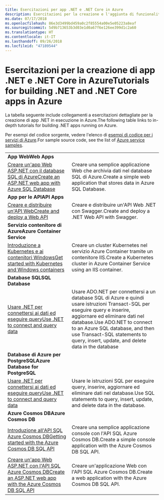 ```yaml
---
title: Esercitazioni per app .NET e .NET Core in Azure
description: Esercitazioni per la creazione e l'aggiunta di funzionalità alle app Web e per dispositivi mobili usando i servizi di Azure e .NET, .NET Core, ASP.NET e ASP.NET Core.
ms.date: 07/17/2018
ms.openlocfilehash: 86e3d3499bd459a0c2f85554a00e5e05223a8eaf
ms.sourcegitcommit: 5d9b713653b3d03e1d0a67f6e126ee399d1c2a60
ms.translationtype: HT
ms.contentlocale: it-IT
ms.lasthandoff: 09/26/2018
ms.locfileid: "47189544"
---
```

# <a name="tutorials-for-building-net-and-net-core-apps-in-azure"></a><span data-ttu-id="0bceb-103">Esercitazioni per la creazione di app .NET e .NET Core in Azure</span><span class="sxs-lookup"><span data-stu-id="0bceb-103">Tutorials for building .NET and .NET Core apps in Azure</span></span>

<span data-ttu-id="0bceb-104">La tabella seguente include collegamenti a esercitazioni dettagliate per la creazione di app .NET in esecuzione in Azure.</span><span class="sxs-lookup"><span data-stu-id="0bceb-104">The following table links to in-depth tutorials for building .NET apps running on Azure.</span></span>

<span data-ttu-id="0bceb-105">Per esempi del codice sorgente, vedere l'elenco di [esempi di codice per i servizi di Azure](https://azure.microsoft.com/resources/samples/?platform=dotnet).</span><span class="sxs-lookup"><span data-stu-id="0bceb-105">For sample source code, see the list of [Azure service samples](https://azure.microsoft.com/resources/samples/?platform=dotnet).</span></span>

| | |
|---|---|
| <span data-ttu-id="0bceb-106">**App Web**</span><span class="sxs-lookup"><span data-stu-id="0bceb-106">**Web Apps**</span></span>||
| <span data-ttu-id="0bceb-107">[Creare un'app Web ASP.NET con il database SQL di Azure][1]</span><span class="sxs-lookup"><span data-stu-id="0bceb-107">[Create an ASP.NET web app with Azure SQL Database][1]</span></span> | <span data-ttu-id="0bceb-108">Creare una semplice applicazione Web che archivia dati nel database SQL di Azure.</span><span class="sxs-lookup"><span data-stu-id="0bceb-108">Create a simple web application that stores data in Azure SQL Database.</span></span> |
| <span data-ttu-id="0bceb-109">**App per le API**</span><span class="sxs-lookup"><span data-stu-id="0bceb-109">**API Apps**</span></span>||
| <span data-ttu-id="0bceb-110">[Creare e distribuire un'API Web][3]</span><span class="sxs-lookup"><span data-stu-id="0bceb-110">[Create and deploy a Web API][3]</span></span> | <span data-ttu-id="0bceb-111">Creare e distribuire un'API Web .NET con Swagger.</span><span class="sxs-lookup"><span data-stu-id="0bceb-111">Create and deploy a .NET Web API with Swagger.</span></span> | 
| <span data-ttu-id="0bceb-112">**Servizio contenitore di Azure**</span><span class="sxs-lookup"><span data-stu-id="0bceb-112">**Azure Container Service**</span></span> ||
| <span data-ttu-id="0bceb-113">[Introduzione a Kubernetes e ai contenitori Windows][4]</span><span class="sxs-lookup"><span data-stu-id="0bceb-113">[Get started with Kubernetes and Windows containers][4]</span></span> | <span data-ttu-id="0bceb-114">Creare un cluster Kubernetes nel servizio Azure Container tramite un contenitore IIS.</span><span class="sxs-lookup"><span data-stu-id="0bceb-114">Create a Kubernetes cluster in Azure Container Service using an IIS container.</span></span>
| <span data-ttu-id="0bceb-115">**Database SQL**</span><span class="sxs-lookup"><span data-stu-id="0bceb-115">**SQL Database**</span></span> ||
| <span data-ttu-id="0bceb-116">[Usare .NET per connettersi ai dati ed eseguire query][5]</span><span class="sxs-lookup"><span data-stu-id="0bceb-116">[Use .NET to connect and query data][5]</span></span> | <span data-ttu-id="0bceb-117">Usare ADO.NET per connettersi a un database SQL di Azure e quindi usare istruzioni Transact-SQL per eseguire query e inserire, aggiornare ed eliminare dati nel database.</span><span class="sxs-lookup"><span data-stu-id="0bceb-117">Use ADO.NET to connect to an Azure SQL database, and then use Transact-SQL statements to query, insert, update, and delete data in the database</span></span> | 
| <span data-ttu-id="0bceb-118">**Database di Azure per PostgreSQL**</span><span class="sxs-lookup"><span data-stu-id="0bceb-118">**Azure Database for PostgreSQL**</span></span> ||
| <span data-ttu-id="0bceb-119">[Usare .NET per connettersi ai dati ed eseguire query][6]</span><span class="sxs-lookup"><span data-stu-id="0bceb-119">[Use .NET to connect and query data][6]</span></span> | <span data-ttu-id="0bceb-120">Usare le istruzioni SQL per eseguire query, inserire, aggiornare ed eliminare dati nel database.</span><span class="sxs-lookup"><span data-stu-id="0bceb-120">Use SQL statements to query, insert, update, and delete data in the database.</span></span> |
| <span data-ttu-id="0bceb-121">**Azure Cosmos DB**</span><span class="sxs-lookup"><span data-stu-id="0bceb-121">**Azure Cosmos DB**</span></span> ||
| <span data-ttu-id="0bceb-122">[Introduzione all'API SQL Azure Cosmos DB][7]</span><span class="sxs-lookup"><span data-stu-id="0bceb-122">[Getting started with the Azure Cosmos DB SQL API][7]</span></span> | <span data-ttu-id="0bceb-123">Creare una semplice applicazione console con l'API SQL Azure Cosmos DB.</span><span class="sxs-lookup"><span data-stu-id="0bceb-123">Create a simple console application with the Azure Cosmos DB SQL API.</span></span> |
| <span data-ttu-id="0bceb-124">[Creare un'app Web ASP.NET con l'API SQL Azure Cosmos DB][8]</span><span class="sxs-lookup"><span data-stu-id="0bceb-124">[Create an ASP.NET web app with the Azure Cosmos DB SQL API][8]</span></span> | <span data-ttu-id="0bceb-125">Creare un'applicazione Web con l'API SQL Azure Cosmos DB.</span><span class="sxs-lookup"><span data-stu-id="0bceb-125">Create a web application with the Azure Cosmos DB SQL API.</span></span> |

[1]: /azure/app-service-web/app-service-web-tutorial-dotnet-sqldatabase
[2]: /azure/cosmos-db/sql-api-dotnet-application
[3]: /azure/app-service-api/app-service-api-dotnet-get-started
[4]: /azure/container-service/container-service-kubernetes-windows-walkthrough
[5]: /azure/sql-database/sql-database-connect-query-dotnet
[6]: /azure/postgresql/connect-csharp
[7]: /azure/cosmos-db/sql-api-get-started
[8]: /azure/cosmos-db/sql-api-dotnet-application

